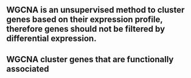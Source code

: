 ## WGCNA is an unsupervised method to cluster genes based on their expression profile, therefore genes should not be filtered by differential expression.

## WGCNA cluster genes that are functionally associated 
